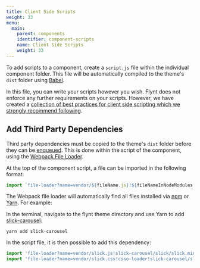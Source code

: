 ```yaml
---
title: Client Side Scripts
weight: 33
menu:
  main:
    parent: components
    identifier: component-scripts
    name: Client Side Scripts
    weight: 33
---
```


To add scripts to a component, create a `script.js` file within the individual component folder. This file will be automatically compiled to the theme's `dist` folder using [Babel](https://babeljs.io/).

In this file, you can write your scripts however you wish. Flynt does not enforce any further requirements on your scripts. However, we have created a [collection of best practices for client side scripting which we strongly recommend following](/guide/best-practices/scripts/).

## Add Third Party Dependencies

Third party dependencies must be copied to the theme's `dist` folder before they can be [enqueued](/guide/components/server-side-logic/#enqueueing-assets-and-dependencies). This is done within the script of the component, using the [Webpack File Loader](https://github.com/webpack-contrib/file-loader).

At the top of the component script, a file can be imported in the following format:

```js
import `file-loader?name=vendor/${fileName.js}!${fileNameInNodeModules.js}'`
```

The Webpack file loader will automatically find all files installed via [npm](https://www.npmjs.org) or [Yarn](https://yarnpkg.com/). For example:

In the terminal, navigate to the flynt theme directory and use Yarn to add [slick-carousel](https://www.npmjs.com/package/slick-carousel):

```
yarn add slick-carousel
```

In the script file, it is then possible to add this dependency:

```js
import 'file-loader?name=vendor/slick.js!slick-carousel/slick/slick.min'
import 'file-loader?name=vendor/slick.css!csso-loader!slick-carousel/slick/slick.css'
```
